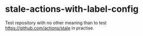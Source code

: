 # stale-actions-with-label-config

Test repository with no other meaning than to test https://github.com/actions/stale in practise.
